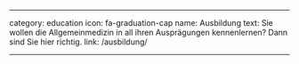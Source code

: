 ---

category: education
icon: fa-graduation-cap
name: Ausbildung
text: Sie wollen die Allgemeinmedizin in all ihren Ausprägungen kennenlernen? Dann sind Sie hier richtig.
link: /ausbildung/

---